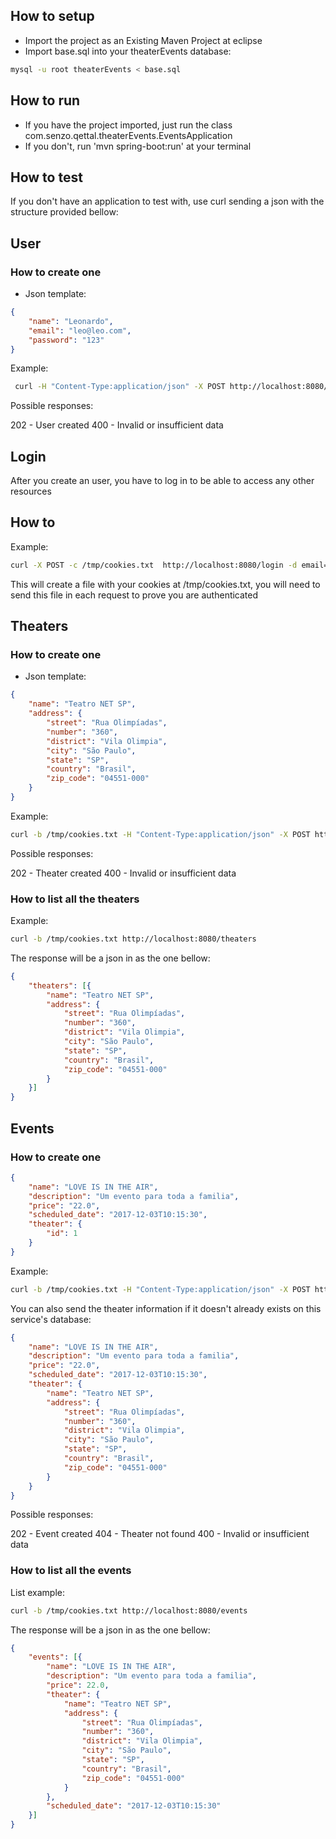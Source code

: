 ## How to setup

- Import the project as an Existing Maven Project at eclipse
- Import base.sql into your theaterEvents database:
```bash
mysql -u root theaterEvents < base.sql
``` 
## How to run

- If you have the project imported, just run the class com.senzo.qettal.theaterEvents.EventsApplication 
- If you don't, run 'mvn spring-boot:run' at your terminal

## How to test

 If you don't have an application to test with, use curl sending a json with the structure provided bellow:


## User

### How to create one

- Json template:

```json
{
	"name": "Leonardo",
	"email": "leo@leo.com",
	"password": "123"
}
```

Example: 

```bash
 curl -H "Content-Type:application/json" -X POST http://localhost:8080/users --data "{\"name\": \"Leonardo\", \"email\": \"leo@leo.com\", \"password\": \"123\"}"
```

Possible responses:

202 - User created
400 - Invalid or insufficient data


## Login

After you create an user, you have to log in to be able to access any other resources

## How to

Example:

```bash
curl -X POST -c /tmp/cookies.txt  http://localhost:8080/login -d email=leocwolter@gmail.com -d password=123
```

This will create a file with your cookies at /tmp/cookies.txt, you will need to send this file in each request to prove you are authenticated

## Theaters

### How to create one

- Json template:

```json
{
	"name": "Teatro NET SP",
	"address": {
		"street": "Rua Olimpíadas",
		"number": "360",
		"district": "Vila Olimpia",
		"city": "São Paulo",
		"state": "SP",
		"country": "Brasil",
		"zip_code": "04551-000"
	}
}
```

Example:

```bash
curl -b /tmp/cookies.txt -H "Content-Type:application/json" -X POST http://localhost:8080/theaters --data "{\"name\": \"Teatro NET SP\", \"address\": {	\"street\": \"Rua Olimpíadas\", \"number\": \"360\", \"district\": \"Vila Olimpia\", \"city\": \"São Paulo\", \"state\": \"SP\", \"country\": \"Brasil\", \"zip_code\": \"04551-000\"}}"
```

Possible responses:

202 - Theater created
400 - Invalid or insufficient data

### How to list all the theaters

Example:

```bash
curl -b /tmp/cookies.txt http://localhost:8080/theaters
```

The response will be a json in as the one bellow:
```json
{
	"theaters": [{
		"name": "Teatro NET SP",
		"address": {
			"street": "Rua Olimpíadas",
			"number": "360",
			"district": "Vila Olimpia",
			"city": "São Paulo",
			"state": "SP",
			"country": "Brasil",
			"zip_code": "04551-000"
		}
	}]
}
```

## Events

### How to create one

```json
{
	"name": "LOVE IS IN THE AIR",
	"description": "Um evento para toda a familia",
	"price": "22.0",
	"scheduled_date": "2017-12-03T10:15:30",
	"theater": {
		"id": 1
	}
}
```

Example:

```bash
curl -b /tmp/cookies.txt -H "Content-Type:application/json" -X POST http://localhost:8080/events --data "{\"name\" : \"Evento maroto\", \"description\": \"Um evento para toda a familia\", \"price\": \"22.0\", \"scheduled_date\": \"2017-12-03T10:15:30\", \"theater\": {\"id\":1}}"
```

You can also send the theater information if it doesn't already exists on this service's database:

```json
{
	"name": "LOVE IS IN THE AIR",
	"description": "Um evento para toda a familia",
	"price": "22.0",
	"scheduled_date": "2017-12-03T10:15:30",
	"theater": {
		"name": "Teatro NET SP",
		"address": {
			"street": "Rua Olimpíadas",
			"number": "360",
			"district": "Vila Olimpia",
			"city": "São Paulo",
			"state": "SP",
			"country": "Brasil",
			"zip_code": "04551-000"
		}
	}
}
```

Possible responses:

202 - Event created
404 - Theater not found
400 - Invalid or insufficient data

### How to list all the events

List example:
```bash
curl -b /tmp/cookies.txt http://localhost:8080/events
```

The response will be a json in as the one bellow:
```json
{
	"events": [{
		"name": "LOVE IS IN THE AIR",
		"description": "Um evento para toda a familia",
		"price": 22.0,
		"theater": {
			"name": "Teatro NET SP",
			"address": {
				"street": "Rua Olimpíadas",
				"number": "360",
				"district": "Vila Olimpia",
				"city": "São Paulo",
				"state": "SP",
				"country": "Brasil",
				"zip_code": "04551-000"
			}
		},
		"scheduled_date": "2017-12-03T10:15:30"
	}]
}
```


